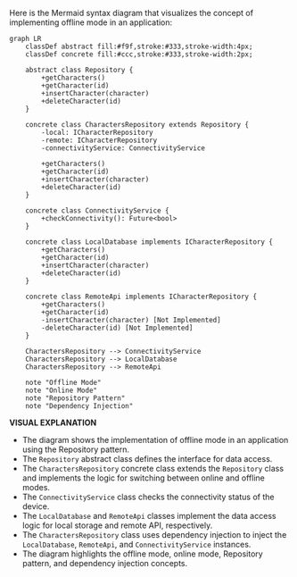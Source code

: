 Here is the Mermaid syntax diagram that visualizes the concept of implementing offline mode in an application:
```mermaid
graph LR
    classDef abstract fill:#f9f,stroke:#333,stroke-width:4px;
    classDef concrete fill:#ccc,stroke:#333,stroke-width:2px;

    abstract class Repository {
        +getCharacters()
        +getCharacter(id)
        +insertCharacter(character)
        +deleteCharacter(id)
    }

    concrete class CharactersRepository extends Repository {
        -local: ICharacterRepository
        -remote: ICharacterRepository
        -connectivityService: ConnectivityService

        +getCharacters()
        +getCharacter(id)
        +insertCharacter(character)
        +deleteCharacter(id)
    }

    concrete class ConnectivityService {
        +checkConnectivity(): Future<bool>
    }

    concrete class LocalDatabase implements ICharacterRepository {
        +getCharacters()
        +getCharacter(id)
        +insertCharacter(character)
        +deleteCharacter(id)
    }

    concrete class RemoteApi implements ICharacterRepository {
        +getCharacters()
        +getCharacter(id)
        -insertCharacter(character) [Not Implemented]
        -deleteCharacter(id) [Not Implemented]
    }

    CharactersRepository --> ConnectivityService
    CharactersRepository --> LocalDatabase
    CharactersRepository --> RemoteApi

    note "Offline Mode"
    note "Online Mode"
    note "Repository Pattern"
    note "Dependency Injection"
```
**VISUAL EXPLANATION**

* The diagram shows the implementation of offline mode in an application using the Repository pattern.
* The `Repository` abstract class defines the interface for data access.
* The `CharactersRepository` concrete class extends the `Repository` class and implements the logic for switching between online and offline modes.
* The `ConnectivityService` class checks the connectivity status of the device.
* The `LocalDatabase` and `RemoteApi` classes implement the data access logic for local storage and remote API, respectively.
* The `CharactersRepository` class uses dependency injection to inject the `LocalDatabase`, `RemoteApi`, and `ConnectivityService` instances.
* The diagram highlights the offline mode, online mode, Repository pattern, and dependency injection concepts.
